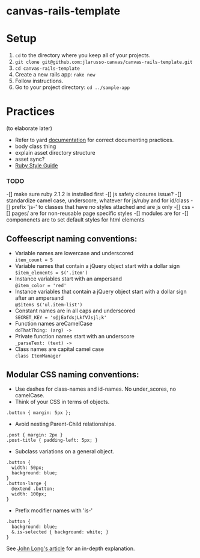 canvas-rails-template
=====================
# Setup
1. `cd` to the directory where you keep all of your projects.
2. `git clone git@github.com:jlarusso-canvas/canvas-rails-template.git`
3. `cd canvas-rails-template`
4. Create a new rails app: `rake new`
5. Follow instructions.
6. Go to your project directory: `cd ../sample-app`

# Practices
(to elaborate later)  
- Refer to yard [documentation](http://rubydoc.info/gems/yard/file/docs/GettingStarted.md) for correct documenting practices.
- body class thing
- explain asset directory structure
- asset sync?
- [Ruby Style Guide](https://github.com/bbatsov/ruby-style-guide)

### TODO
-[] make sure ruby 2.1.2 is installed first
-[] js safety closures issue?
-[] standardize camel case, underscore, whatever for js/ruby and for id/class
-[] prefix 'js-' to classes that have no styles attached and are js only
-[] css
  -[] pages/ are for non-reusable page specific styles
  -[] modules are for 
  -[] componenets are to set default styles for html elements

## Coffeescript naming conventions:
- Variable names are lowercase and underscored  
`item_count = 5`
- Variable names that contain a jQuery object start with a dollar sign  
`$item_elements = $('.item')`
- Instance variables start with an ampersand  
`@item_color = 'red'`
- Instance variables that contain a jQuery object start with a dollar sign after an ampersand  
`@$items $('ul.item-list')`
- Constant names are in all caps and underscored  
`SECRET_KEY = 's@jEafdsjLkfVJsjl;k'`
- Function names areCamelCase  
`doThatThing: (arg) ->`
- Private function names start with an underscore  
`_parseText: (text) ->`
- Class names are capital camel case  
`class ItemManager`

## Modular CSS naming conventions:
- Use dashes for class-names and id-names. No under\_scores, no camelCase.
- Think of your CSS in terms of objects.
```
.button { margin: 5px };
```
- Avoid nesting Parent-Child relationships.
```    
.post { margin: 2px }
.post-title { padding-left: 5px; }
```
- Subclass variations on a general object.
```   
.button {
  width: 50px;
  background: blue;
}
.button-large {
  @extend .button;
  width: 100px;
}
```
- Prefix modifier names with 'is-'
```  
.button {
  background: blue;
  &.is-selected { background: white; }
}
```
See [John Long's article](http://thesassway.com/advanced/modular-css-naming-conventions) for an in-depth explanation.
